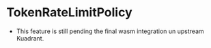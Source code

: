 # TokenRateLimitPolicy

- This feature is still pending the final wasm integration un upstream Kuadrant.
